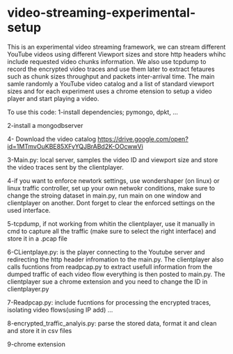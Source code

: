 # video-streaming-experimental-setup

This is an experimental video streaming framework, we can stream different YouTube videos using different Viewport sizes and store http headers whihc include requested video chunks information. 
We also use tcpdump to record the encrypted video traces and use them later to extract fetaures such as chunk sizes throughput and packets inter-arrival time. The main samle randomly a YouTube video catalog and a list of standard viewport sizes and for each experiment uses a chrome etension to setup a video player and start playing a video. 

To use this code:
1-install dependencies; pymongo, dpkt, ...

2-install a mongodbserver

4- Download the video catalog https://drive.google.com/open?id=1MTmvOuKBE85XFyYQJBrABd2K-OOcwwVi

3-Main.py: local server, samples the video ID and viewport size and store the video traces sent by the clientplayer. 

4-if you want to enforce newtork settings, use wondershaper (on linux) or linux traffic controller, set up your own netwokr conditions, make sure to change the stroing dataset in main.py, run main on one window and clientplayer on another. Dont forget to clear the enforced settings on the used interface.

5-tcpdump, if not working from whitin the clientplayer, use it manually in cmd to capture all the traffic (make sure to select the right interface) and store it in a .pcap file

6-CLientplaye.py: is the player connecting to the Youtube server and redirecting the http header infromation to the main.py. The clientplayer also calls fucntions from readpcap.py to extract usefull information from the dumped traffic of each video flow everything is then posted to main.py. The clientplayer sue a chrome extension and you need to change the ID in clientplayer.py

7-Readpcap.py: include fucntions for processing the encrypted traces, isolating video flows(using IP add) ... 

8-encrypted_traffic_analyis.py: parse the stored data, format it and clean and store it in csv files

9-chrome extension 
